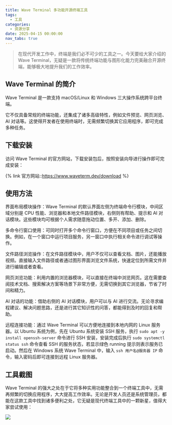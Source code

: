 ```yaml
---
title: Wave Terminal 多功能开源终端工具
tags:
  - 工具
categories:
  - 资源分享
date: 2025-04-15 00:00:00
nav_tabs: true
---
```


> 在现代开发工作中，终端是我们必不可少的工具之一。今天要给大家介绍的 Wave Terminal，无疑是一款将传统终端功能与图形化能力完美融合开源终端，能够极大地提升我们的工作效率。

<!-- more -->

## Wave Terminal 的简介

Wave Terminal 是一款支持 macOS/Linux 和 Windows 三大操作系统跨平台终端。

它不仅具备常规的终端功能，还集成了诸多高级特性，例如文件预览、网页浏览、AI 对话等。这使得开发者在使用终端时，无需频繁切换其它应用程序，即可完成多种任务。

## 下载安装

访问 Wave Terminal 的官方网站，下载安装包后，按照安装向导进行操作即可完成安装：

{% link 官方网站::https://www.waveterm.dev/download %}

## 使用方法

界面布局模块操作：Wave Terminal 的默认界面左侧为终端命令行模块，中间区域分别是 CPU 性能、浏览器和本地文件路径模块，右侧则有帮助、提示和 AI 对话模块。这些模块均可根据个人需求随意拖动位置、多开、添加、删除。

多命令行窗口使用：可同时打开多个命令行窗口，方便在不同项目或任务之间切换。例如，在一个窗口中运行项目服务，另一窗口中执行相关命令进行调试等操作。

文件路径浏览操作：在文件路径模块中，用户不仅可以查看文档、图片，还能播放视频。直接输入文件路径或者通过图形界面浏览文件系统，快速定位到所需文件并进行编辑或者查看。

网页浏览功能：利用内置的浏览器模块，可以直接在终端中浏览网页。这在需要查阅技术文档、搜索解决方案等场景下非常方便，无需切换到其它浏览器，节省了时间和精力。

AI 对话的功能：借助右侧的 AI 对话模块，用户可以与 AI 进行交流。无论寻求编程建议、解决问题思路，还是进行其它知识性的问答，都能得到及时的回复和帮助。

远程连接功能：通过 Wave Terminal 可以方便地连接到本地内网的 Linux 服务器。以 Ubuntu 系统为例，先在 Ubuntu 系统安装 SSH 服务，执行 `sudo apt -y install openssh-server` 命令进行 SSH 安装，安装完成后执行 `sudo systemctl status ssh` 命令查看 SSH 的服务状态，若显示绿色 running 提示则表示服务已启动。然后在 Windows 系统 Wave Terminal 中，输入 `ssh 用户名@服务器 IP` 命令，输入密码后即可连接到远程 Linux 服务器。

## 工具截图

Wave Terminal 的强大之处在于它将多种实用功能整合到一个终端工具中，无需再频繁的切换应用程序，大大提高工作效率。无论是开发人员还是系统管理员，都能在这款工具中找到诸多便利之处，它无疑是现代终端工具中的一颗新星，值得大家尝试使用：

![](https://cdn.dusays.com/2025/04/819-1.jpg)